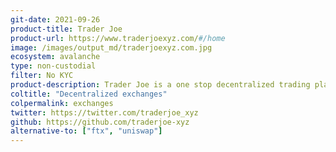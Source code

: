 ```yaml
---
git-date: 2021-09-26
product-title: Trader Joe
product-url: https://www.traderjoexyz.com/#/home
image: /images/output_md/traderjoexyz.com.jpg
ecosystem: avalanche
type: non-custodial
filter: No KYC
product-description: Trader Joe is a one stop decentralized trading platform on Avalanche that helps users swap between two tokens
coltitle: "Decentralized exchanges"
colpermalink: exchanges
twitter: https://twitter.com/traderjoe_xyz
github: https://github.com/traderjoe-xyz
alternative-to: ["ftx", "uniswap"]
---
```

